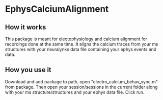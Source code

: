 # EphysCalciumAlignment

## How it works
This package is meant for electophysiology and calcium alignment for recordings done at the same time. It aligns the calcium traces from your ms structures with your neuralynks data file containing your ephys events and data. 

## How you use it 
Download and add package to path, open "electro_calcium_behav_sync.m" from package. Then open your session/sessions in the current folder along with your ms structure/structures and your ephys data file. Click run. 
